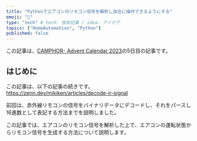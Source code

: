 ```yaml
---
title: "Pythonでエアコンのリモコン信号を解析し自在に操作できるようにする"
emoji: "👋"
type: "tech" # tech: 技術記事 / idea: アイデア
topics: ["HomeAutomation", "Python"]
published: false
---
```


この記事は、[CAMPHOR- Advent Calendar 2023](https://advent.camph.net)の5日目の記事です。

## はじめに
この記事は、以下の記事の続きです。
https://zenn.dev/mikiken/articles/decode-ir-signal

前回は、赤外線リモコンの信号をバイナリデータにデコードし、それをパースし16進数として表記する方法までを説明しました。

この記事では、エアコンのリモコン信号を解析した上で、エアコンの運転状態からリモコン信号を生成する方法について説明します。